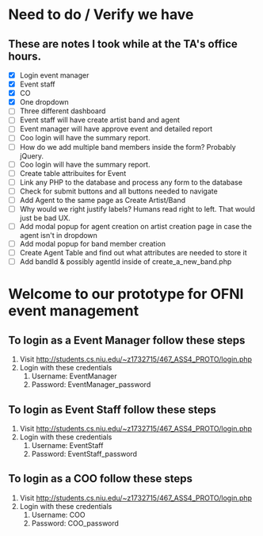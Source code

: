 # Need to do / Verify we have
## These are notes I took while at the TA's office hours.
- [x] Login event manager
- [x] Event staff
- [x] CO
- [x] One dropdown
- [ ] Three different dashboard
- [ ] Event staff will have create artist band and agent
- [ ] Event manager will have approve event and detailed report
- [ ] Coo login will have the summary report. 
- [ ] How do we add multiple band members inside the form? Probably jQuery. 
- [ ] Coo login will have the summary report. 
- [ ] Create table attribuites for Event
- [ ] Link any PHP to the database and process any form to the database
- [ ] Check for submit buttons and all buttons needed to navigate 
- [ ] Add Agent to the same page as Create Artist/Band
- [ ] Why would we right justify labels? Humans read right to left. That would just be bad UX. 
- [ ] Add modal popup for agent creation on artist creation page in case the agent isn't in dropdown 
- [ ] Add modal popup for band member creation 
- [ ] Create Agent Table and find out what attributes are needed to store it 
- [ ] Add bandId & possibly agentId inside of create_a_new_band.php

# Welcome to our prototype for OFNI event management

## To login as a Event Manager follow these steps
1. Visit http://students.cs.niu.edu/~z1732715/467_ASS4_PROTO/login.php 
1. Login with these credentials 
   1. Username: EventManager
   1. Password: EventManager_password

## To login as Event Staff follow these steps
1. Visit http://students.cs.niu.edu/~z1732715/467_ASS4_PROTO/login.php 
1. Login with these credentials 
   1. Username: EventStaff 
   1. Password: EventStaff_password

## To login as a COO follow these steps
1. Visit http://students.cs.niu.edu/~z1732715/467_ASS4_PROTO/login.php 
1. Login with these credentials 
   1. Username: COO 
   1. Password: COO_password

